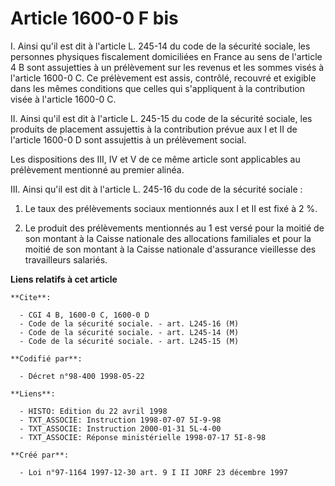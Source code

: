 # Article 1600-0 F bis

I. Ainsi qu'il est dit à l'article L. 245-14 du code de la sécurité sociale, les personnes physiques fiscalement domiciliées
en France au sens de l'article 4 B sont assujetties à un prélèvement sur les revenus et les sommes visés à l'article 1600-0
C. Ce prélèvement est assis, contrôlé, recouvré et exigible dans les mêmes conditions que celles qui s'appliquent à la
contribution visée à l'article 1600-0 C.

II. Ainsi qu'il est dit à l'article L. 245-15 du code de la sécurité sociale, les produits de placement assujettis à la
contribution prévue aux I et II de l'article 1600-0 D sont assujettis à un prélèvement social.

Les dispositions des III, IV et V de ce même article sont applicables au prélèvement mentionné au premier alinéa.

III. Ainsi qu'il est dit à l'article L. 245-16 du code de la sécurité sociale :

1. Le taux des prélèvements sociaux mentionnés aux I et II est fixé à 2 %.

2. Le produit des prélèvements mentionnés au 1 est versé pour la moitié de son montant à la Caisse nationale des allocations
familiales et pour la moitié de son montant à la Caisse nationale d'assurance vieillesse des travailleurs salariés.

**Liens relatifs à cet article**

	**Cite**:

	  - CGI 4 B, 1600-0 C, 1600-0 D
	  - Code de la sécurité sociale. - art. L245-16 (M)
	  - Code de la sécurité sociale. - art. L245-14 (M)
	  - Code de la sécurité sociale. - art. L245-15 (M)

	**Codifié par**:

	  - Décret n°98-400 1998-05-22

	**Liens**:

	  - HISTO: Edition du 22 avril 1998
	  - TXT_ASSOCIE: Instruction 1998-07-07 5I-9-98
	  - TXT_ASSOCIE: Instruction 2000-01-31 5L-4-00
	  - TXT_ASSOCIE: Réponse ministérielle 1998-07-17 5I-8-98

	**Créé par**:

	  - Loi n°97-1164 1997-12-30 art. 9 I II JORF 23 décembre 1997
